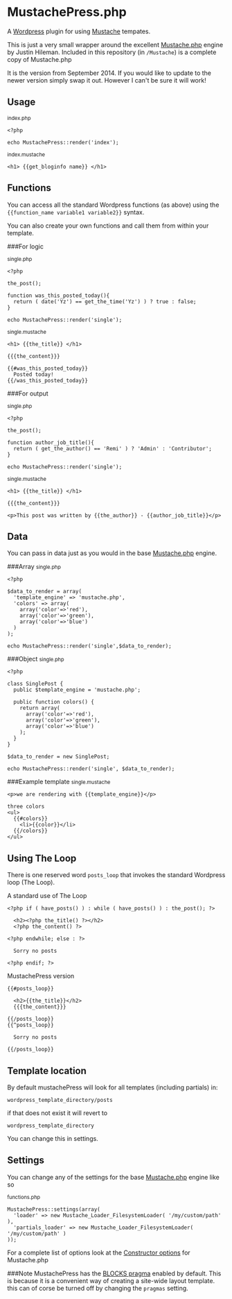 MustachePress.php
=================

A [Wordpress](http://wordpress.com) plugin for using [Mustache](http://mustache.github.com/) tempates.

This is just a very small wrapper around the excellent [Mustache.php](https://github.com/bobthecow/mustache.php) engine by Justin Hileman. Included in this repository (in `/Mustache`) is a complete copy of Mustache.php

It is the version from September 2014. If you would like to update to the newer version simply swap it out. However I can't be sure it will work!

Usage
-----

<small>index.php</small>

	<?php
	
	echo MustachePress::render('index');

<small>index.mustache</small>

	<h1> {{get_bloginfo name}} </h1>


Functions
---------

You can access all the standard Wordpress functions (as above) using the `{{function_name variable1 variable2}}` syntax.

You can also create your own functions and call them from within your template.

###For logic

<small>single.php</small>

	<?php
	
	the_post();
	
	function was_this_posted_today(){
	  return ( date('Yz') == get_the_time('Yz') ) ? true : false;
	}
	
	echo MustachePress::render('single');

<small>single.mustache</small>

	<h1> {{the_title}} </h1>
	
	{{{the_content}}}
	
	{{#was_this_posted_today}}
	  Posted today!
	{{/was_this_posted_today}}

###For output

<small>single.php</small>

	<?php
	
	the_post();
	
	function author_job_title(){
	  return ( get_the_author() == 'Remi' ) ? 'Admin' : 'Contributor';
	}
	
	echo MustachePress::render('single');

<small>single.mustache</small>

	<h1> {{the_title}} </h1>
	
	{{{the_content}}}
	
	<p>This post was written by {{the_author}} - {{author_job_title}}</p>


Data
----
You can pass in data just as you would in the base [Mustache.php](https://github.com/bobthecow/mustache.php) engine.

###Array
<small>single.php</small>

	<?php
	
	$data_to_render = array(
	  'template_engine' => 'mustache.php',
	  'colors' => array(
	    array('color'=>'red'),
	    array('color'=>'green'),
	    array('color'=>'blue')
	  )
	);
	
	echo MustachePress::render('single',$data_to_render);


###Object
<small>single.php</small>

	<?php
	
	class SinglePost {
	  public $template_engine = 'mustache.php';
	
	  public function colors() {
	    return array(
	      array('color'=>'red'),
	      array('color'=>'green'),
	      array('color'=>'blue')
	    );
	  }
	}
	
	$data_to_render = new SinglePost;
	
	echo MustachePress::render('single', $data_to_render);

###Example template
<small>single.mustache</small>

	<p>we are rendering with {{template_engine}}</p>
	
	three colors
	<ul>
	  {{#colors}}
	    <li>{{color}}</li>
	  {{/colors}}
	</ul>


Using The Loop
--------------

There is one reserved word `posts_loop` that invokes the standard Wordpress loop (The Loop).

A standard use of The Loop

	<?php if ( have_posts() ) : while ( have_posts() ) : the_post(); ?>
	
	  <h2><?php the_title() ?></h2>
	  <?php the_content() ?>
	
	<?php endwhile; else : ?>
	
	  Sorry no posts
	
	<?php endif; ?>



MustachePress version

	{{#posts_loop}}
	
	  <h2>{{the_title}}</h2>
	  {{{the_content}}}
	
	{{/posts_loop}}
	{{^posts_loop}}
	
	  Sorry no posts
	
	{{/posts_loop}}


Template location
-----------------
By default mustachePress will look for all templates (including partials) in:

`wordpress_template_directory/posts`

if that does not exist it will revert to

`wordpress_template_directory`

You can change this in settings.


Settings
--------
You can change any of the settings for the base [Mustache.php](https://github.com/bobthecow/mustache.php) engine like so

<small>functions.php</small>

	MustachePress::settings(array(
	  'loader' => new Mustache_Loader_FilesystemLoader( '/my/custom/path' ),
	  'partials_loader' => new Mustache_Loader_FilesystemLoader( '/my/custom/path' )
	));

For a complete list of options look at the [Constructor options](https://github.com/bobthecow/mustache.php/wiki#constructor-options) for Mustache.php

###Note
MustachePress has the [BLOCKS pragma](https://github.com/bobthecow/mustache.php/wiki/BLOCKS-pragma) enabled by default. This is because it is a convenient way of creating a site-wide layout template. this can of corse be turned off by changing the `pragmas` setting.

<br><br><br><br><br>

